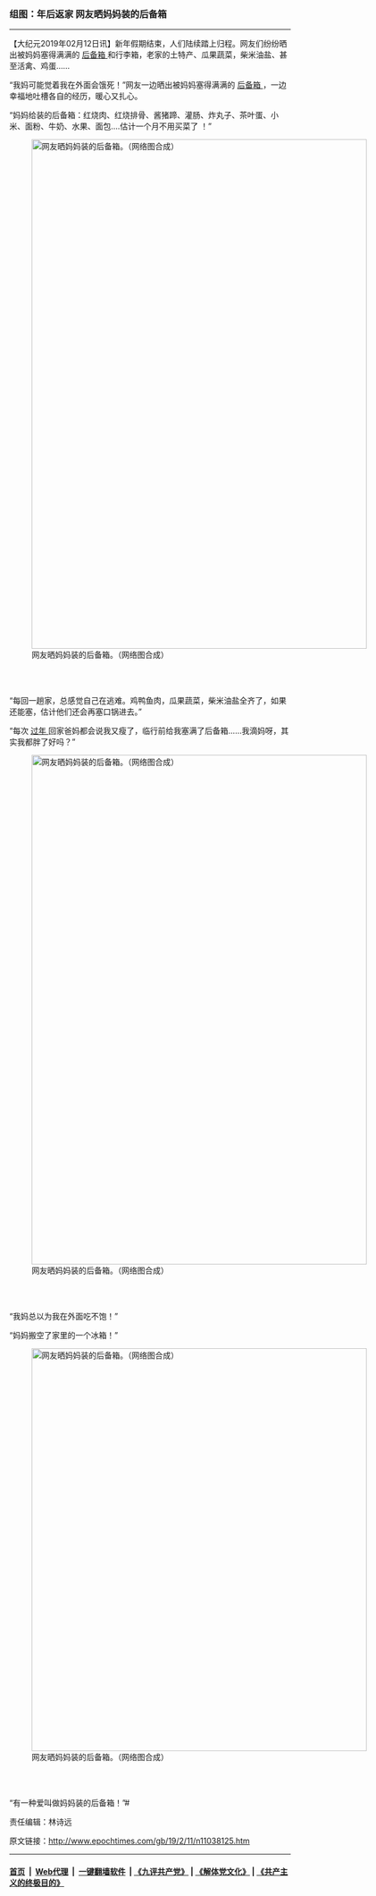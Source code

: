 ### 组图：年后返家 网友晒妈妈装的后备箱
------------------------

<p>
 【大纪元2019年02月12日讯】新年假期结束，人们陆续踏上归程。网友们纷纷晒出被妈妈塞得满满的
 <a href="http://www.epochtimes.com/gb/tag/%E5%90%8E%E5%A4%87%E7%AE%B1.html">
  后备箱
 </a>
 和行李箱，老家的土特产、瓜果蔬菜，柴米油盐、甚至活禽、鸡蛋……
</p>
<p>
 “我妈可能觉着我在外面会饿死！”网友一边晒出被妈妈塞得满满的
 <a href="http://www.epochtimes.com/gb/tag/%E5%90%8E%E5%A4%87%E7%AE%B1.html">
  后备箱
 </a>
 ，一边幸福地吐槽各自的经历，暖心又扎心。
</p>
<p>
 “妈妈给装的后备箱：红烧肉、红烧排骨、酱猪蹄、灌肠、炸丸子、茶叶蛋、小米、面粉、牛奶、水果、面包….估计一个月不用买菜了 ！”
</p>
<figure class="wp-caption aligncenter" id="attachment_11038132" style="width: 600px">
 <a href="http://i.epochtimes.com/assets/uploads/2019/02/q4.jpg">
  <img alt="网友晒妈妈装的后备箱。（网络图合成）" class="size-large wp-image-11038132" height="912" src="http://i.epochtimes.com/assets/uploads/2019/02/q4-600x912.jpg" width="600"/>
 </a>
 <br/><figcaption class="wp-caption-text">
  网友晒妈妈装的后备箱。（网络图合成）
 </figcaption><br/>
</figure><br/>
<p>
 “每回一趟家，总感觉自己在逃难。鸡鸭鱼肉，瓜果蔬菜，柴米油盐全齐了，如果还能塞，估计他们还会再塞口锅进去。”
</p>
<p>
 “每次
 <a href="http://www.epochtimes.com/gb/tag/%E8%BF%87%E5%B9%B4.html">
  过年
 </a>
 回家爸妈都会说我又瘦了，临行前给我塞满了后备箱……我滴妈呀，其实我都胖了好吗？”
</p>
<figure class="wp-caption aligncenter" id="attachment_11038134" style="width: 600px">
 <a href="http://i.epochtimes.com/assets/uploads/2019/02/q2.jpg">
  <img alt="网友晒妈妈装的后备箱。（网络图合成）" class="size-large wp-image-11038134" height="912" src="http://i.epochtimes.com/assets/uploads/2019/02/q2-600x912.jpg" width="600"/>
 </a>
 <br/><figcaption class="wp-caption-text">
  网友晒妈妈装的后备箱。（网络图合成）
 </figcaption><br/>
</figure><br/>
<p>
 “我妈总以为我在外面吃不饱！”
</p>
<p>
 “妈妈搬空了家里的一个冰箱！”
</p>
<figure class="wp-caption aligncenter" id="attachment_11038176" style="width: 600px">
 <a href="http://i.epochtimes.com/assets/uploads/2019/02/q1-1.jpg">
  <img alt="网友晒妈妈装的后备箱。（网络图合成）" class="size-large wp-image-11038176" height="721" src="http://i.epochtimes.com/assets/uploads/2019/02/q1-1-600x721.jpg" width="600"/>
 </a>
 <br/><figcaption class="wp-caption-text">
  网友晒妈妈装的后备箱。（网络图合成）
 </figcaption><br/>
</figure><br/>
<p>
 “有一种爱叫做妈妈装的后备箱！”#
</p>
<p>
 责任编辑：林诗远
</p>

原文链接：http://www.epochtimes.com/gb/19/2/11/n11038125.htm


------------------------
#### [首页](https://github.com/gfw-breaker/banned-news/blob/master/README.md) &nbsp;|&nbsp; [Web代理](https://github.com/labour-camp/helloworld) &nbsp;|&nbsp; [一键翻墙软件](https://github.com/gfw-breaker/nogfw/blob/master/README.md) &nbsp;| [《九评共产党》](https://github.com/gfw-breaker/9ping.md/blob/master/README.md#九评之一评共产党是什么) | [《解体党文化》](https://github.com/gfw-breaker/jtdwh.md/blob/master/README.md) | [《共产主义的终极目的》](https://github.com/gfw-breaker/gczydzjmd.md/blob/master/README.md)

